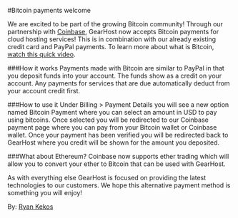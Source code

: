 #Bitcoin payments welcome

We are excited to be part of the growing Bitcoin community! Through our partnership with [Coinbase](https://www.coinbase.com), GearHost now accepts Bitcoin payments for cloud hosting services! This is in combination with our already existing credit card and PayPal payments. To learn more about what is Bitcoin, [watch this quick video](https://www.youtube.com/watch?v=Gc2en3nHxA4).

###How it works
Payments made with Bitcoin are similar to PayPal in that you deposit funds into your account. The funds show as a credit on your account. Any payments for services that are due automatically deduct from your account credit first.

###How to use it
Under Billing > Payment Details you will see a new option named Bitcoin Payment where you can select an amount in USD to pay using bitcoins. Once selected you will be redirected to our Coinbase payment page where you can pay from your Bitcoin wallet or Coinbase wallet. Once your payment has been verified you will be redirected back to GearHost where you credit will be shown for the amount you deposited.

###What about Ethereum?
Coinbase now supports ether trading which will allow you to convert your ether to Bitcoin that can be used with GearHost.

As with everything else GearHost is focused on providing the latest technologies to our customers. We hope this alternative payment method is something you will enjoy!

By: [Ryan Kekos](https://twitter.com/ryankekos)